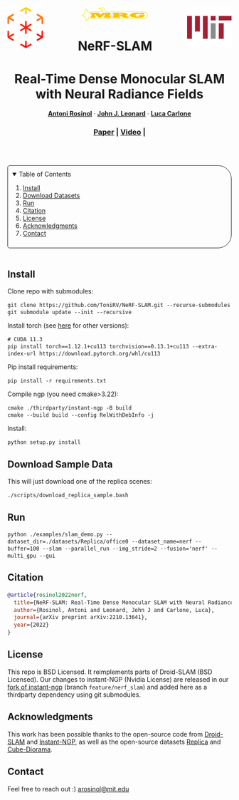 <div align="center">
  <a href="http://mit.edu/sparklab/">
    <img align="left" src="./media/sparklab_logo.png" width="80" alt="sparklab">
  </a> 
  <a href="https://marinerobotics.mit.edu/">
    <img align="center" src="./media/mrg_logo.png" width="150" alt="kimera">
  </a> 
  <a href="https://www.mit.edu/~arosinol/"> 
    <img align="right" src="./media/mit.png" width="100" alt="mit">
  </a>
</div>

<p align="center">
  <div align="center">
    <h1>NeRF-SLAM</h1>
  </div>
  <h1 align="center">
  Real-Time Dense Monocular SLAM with Neural Radiance Fields</h1>
  <p align="center">
    <a href="https://www.mit.edu/~arosinol/"><strong>Antoni Rosinol</strong></a>
    ·
    <a href="https://marinerobotics.mit.edu/"><strong>John J. Leonard</strong></a>
    ·
    <a href="https://web.mit.edu/sparklab/"><strong>Luca Carlone</strong></a>
  </p>
  <!-- <h2 align="center">In Review</h2> -->
  <h3 align="center">
    <a href="https://arxiv.org/abs/2210.13641">Paper</a> |
    <a href="https://www.youtube.com/watch?v=-6ufRJugcEU">Video</a> | 
    <!-- <a href="">Project Page</a>-->
  </h3>
  <div align="center"></div>
</p>
<p align="center">
  <a href="#">
    <img src="./media/intro.gif" alt="" width="90%">
  </a>
</p>
<br>

<details open="open" style='padding: 10px; border-radius:5px 30px 30px 5px; border-style: solid; border-width: 1px;'>
  <summary>Table of Contents</summary>
  <ol>
    <li>
      <a href="#install">Install</a>
    </li>
    <li>
      <a href="#download-sample-data">Download Datasets</a>
    </li>
    <li>
      <a href="#run">Run</a>
    </li>
    <li>
      <a href="#citation">Citation</a>
    </li>
    <li>
      <a href="#license">License</a>
    </li>
    <li>
      <a href="#acknowledgments">Acknowledgments</a>
    </li>
    <li>
      <a href="#contact">Contact</a>
    </li>
  </ol>
</details>
<br>

## Install

Clone repo with submodules:
```
git clone https://github.com/ToniRV/NeRF-SLAM.git --recurse-submodules
git submodule update --init --recursive
```

Install torch (see [here](https://pytorch.org/get-started/previous-versions) for other versions):
```
# CUDA 11.3
pip install torch==1.12.1+cu113 torchvision==0.13.1+cu113 --extra-index-url https://download.pytorch.org/whl/cu113
```

Pip install requirements:
```
pip install -r requirements.txt
```

Compile ngp (you need cmake>3.22):
```
cmake ./thirdparty/instant-ngp -B build
cmake --build build --config RelWithDebInfo -j
```

Install:
```
python setup.py install
```

## Download Sample Data

This will just download one of the replica scenes:
```
./scripts/download_replica_sample.bash
```

## Run

```
python ./examples/slam_demo.py --dataset_dir=./datasets/Replica/office0 --dataset_name=nerf --buffer=100 --slam --parallel_run --img_stride=2 --fusion='nerf' --multi_gpu --gui
```

## Citation

```bibtex
@article{rosinol2022nerf,
  title={NeRF-SLAM: Real-Time Dense Monocular SLAM with Neural Radiance Fields},
  author={Rosinol, Antoni and Leonard, John J and Carlone, Luca},
  journal={arXiv preprint arXiv:2210.13641},
  year={2022}
}
```

## License

This repo is BSD Licensed.
It reimplements parts of Droid-SLAM (BSD Licensed).
Our changes to instant-NGP (Nvidia License) are released in our [fork of instant-ngp](https://github.com/ToniRV/instant-ngp) (branch `feature/nerf_slam`) and 
added here as a thirdparty dependency using git submodules.

## Acknowledgments

This work has been possible thanks to the open-source code from [Droid-SLAM](https://github.com/princeton-vl/DROID-SLAM) and 
[Instant-NGP](https://github.com/NVlabs/instant-ngp), as well as the open-source datasets [Replica](https://github.com/facebookresearch/Replica-Dataset) and [Cube-Diorama](https://github.com/jc211/nerf-cube-diorama-dataset).

## Contact

Feel free to reach out :) [arosinol@mit.edu](arosinol@mit.edu)
